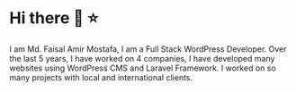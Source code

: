 # Hi there 👋 :star:

I am Md. Faisal Amir Mostafa, I am a Full Stack WordPress Developer. Over the last 5 years, I have worked on 4 companies, I have developed many websites using WordPress CMS and Laravel Framework. I worked on so many projects with local and international clients. 
 
